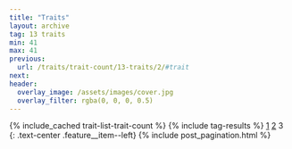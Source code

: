 ```yaml
---
title: "Traits"
layout: archive
tag: 13 traits
min: 41
max: 41
previous:
  url: /traits/trait-count/13-traits/2/#trait
next:
header:
  overlay_image: /assets/images/cover.jpg
  overlay_filter: rgba(0, 0, 0, 0.5)
---
```

{% include_cached trait-list-trait-count %}
{% include tag-results %}
[1](/traits/trait-count/13-traits/1/#trait) [2](/traits/trait-count/13-traits/2/#trait) 3 
{: .text-center .feature__item--left}
{% include post_pagination.html %}
